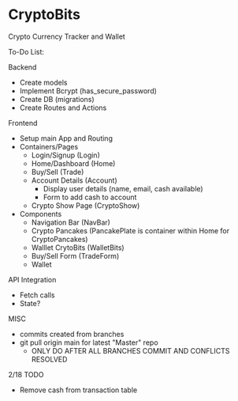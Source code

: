 # CryptoBits
Crypto Currency Tracker and Wallet 

To-Do List:

Backend
- Create models
- Implement Bcrypt (has_secure_password)
- Create DB (migrations)
- Create Routes and Actions

Frontend
- Setup main App and Routing 
- Containers/Pages
    - Login/Signup (Login)
    - Home/Dashboard (Home)
    - Buy/Sell (Trade)
    - Account Details (Account)
        - Display user details (name, email, cash available)
        - Form to add cash to account
    - Crypto Show Page (CryptoShow)
- Components
    - Navigation Bar (NavBar)
    - Crypto Pancakes (PancakePlate is container within Home for CryptoPancakes)
    - Walllet CrytoBits (WalletBits)
    - Buy/Sell Form (TradeForm)
    - Wallet

API Integration
- Fetch calls
- State?

MISC
- commits created from branches
- git pull origin main for latest "Master" repo
    - ONLY DO AFTER ALL BRANCHES COMMIT AND CONFLICTS RESOLVED


2/18 TODO

- Remove cash from transaction table